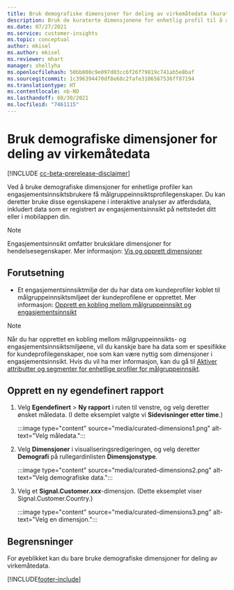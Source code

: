 ```yaml
---
title: Bruk demografiske dimensjoner for deling av virkemåtedata (kuraterte dimensjoner)
description: Bruk de kuraterte dimensjonene for enhetlig profil til å aktivere kundeprofilegenskapene for målgruppeinnsikt.
ms.date: 07/27/2021
ms.service: customer-insights
ms.topic: conceptual
author: mkisel
ms.author: mkisel
ms.reviewer: mhart
manager: shellyha
ms.openlocfilehash: 50bb800c9e097d03cc6f26f79819c741ab5e8baf
ms.sourcegitcommit: 1c396394470df8e68c2fafe3106567536ff87194
ms.translationtype: HT
ms.contentlocale: nb-NO
ms.lasthandoff: 08/30/2021
ms.locfileid: "7461115"
---
```

# <a name="use-demographic-dimensions-for-splitting-behavioral-data"></a>Bruk demografiske dimensjoner for deling av virkemåtedata

[!INCLUDE [cc-beta-prerelease-disclaimer](includes/cc-beta-prerelease-disclaimer.md)]

Ved å bruke demografiske dimensjoner for enhetlige profiler kan engasjementsinnsiktsbrukere få målgruppeinnsiktsprofilegenskaper. Du kan deretter bruke disse egenskapene i interaktive analyser av atferdsdata, inkludert data som er registrert av engasjementsinnsikt på nettstedet ditt eller i mobilappen din.

>[!NOTE]
> Engasjementsinnsikt omfatter bruksklare dimensjoner for hendelsesegenskaper. Mer informasjon: [Vis og opprett dimensjoner](dimensions.md)

## <a name="prerequisite"></a>Forutsetning

- Et engasjementsinnsiktmiljø der du har data om kundeprofiler koblet til målgruppeinnsiktsmiljøet der kundeprofilene er opprettet. Mer informasjon: [Opprett en kobling mellom målgruppeinnsikt og engasjementsinnsikt](integrate-audience-insights-engagement-insights.md)

> [!NOTE]
> Når du har opprettet en kobling mellom målgruppeinnsikts- og engasjementsinnsiktsmiljøene, vil du kanskje bare ha data som er spesifikke for kundeprofilegenskaper, noe som kan være nyttig som dimensjoner i engasjementsinnsikt. Hvis du vil ha mer informasjon, kan du gå til [Aktiver attributter og segmenter for enhetlige profiler for målgruppeinnsikt](integrate-audience-insights-engagement-insights.md#enable-audience-insights-unified-profiles-attributes-and-segments).<!--note from editor: Suggested. -->

## <a name="create-a-new-custom-report"></a>Opprett en ny egendefinert rapport

1. Velg **Egendefinert** > **Ny rapport** i ruten til venstre, og velg deretter ønsket måledata. (I dette eksemplet valgte vi **Sidevisninger etter time**.)

    :::image type="content" source="media/curated-dimensions1.png" alt-text="Velg måledata.":::

2. Velg **Dimensjoner** i visualiseringsredigeringen, og velg deretter **Demografi** på rullegardinlisten **Dimensjonstype**.

    :::image type="content" source="media/curated-dimensions2.png" alt-text="Velg demografiske data.":::

3. Velg et **Signal.Customer.*xxx***-dimensjon. (Dette eksemplet viser Signal.Customer.Country.)

    :::image type="content" source="media/curated-dimensions3.png" alt-text="Velg en dimensjon.":::
  
## <a name="limitations"></a>Begrensninger

For øyeblikket kan du bare bruke demografiske dimensjoner for deling av virkemåtedata.


[!INCLUDE[footer-include](../includes/footer-banner.md)]

